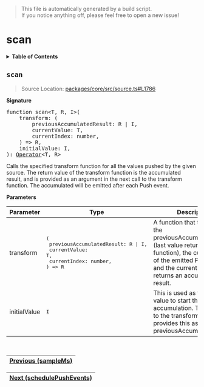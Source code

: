 > This file is automatically generated by a build script.<br>If you notice anything off, please feel free to open a new issue!

# scan

<details><summary><b>Table of Contents</b></summary><br>

1. [<code>scan</code>](#scan)</details>

## <a name="scan"></a><code>scan</code>

> Source Location: [packages\/core\/src\/source.ts#L1786](..\/..\/packages\/core\/src\/source.ts#L1786)

<b>Signature</b>

<pre>function scan&lt;T, R, I&gt;(<br>    transform: (<br>        previousAccumulatedResult: R | I,<br>        currentValue: T,<br>        currentIndex: number,<br>    ) =&gt; R,<br>    initialValue: I,<br>): <a href="000-Operator.md#Operator">Operator</a>&lt;T, R&gt;</pre>

Calls the specified transform function for all the values pushed by the given source. The return value of the transform function is the accumulated result, and is provided as an argument in the next call to the transform function. The accumulated will be emitted after each Push event.

<b>Parameters</b>

| Parameter | Type | Description |
| --- | --- | --- |
| transform | <pre>(<br>    previousAccumulatedResult: R &#124; I,<br>    currentValue: T,<br>    currentIndex: number,<br>) =&gt; R</pre> | A function that transforms the previousAccumulatedResult \(last value returned by this function\), the currentValue of the emitted Push event and the currentIndex, and returns an accumulated result. |
| initialValue | <pre lang="ts">I</pre> | This is used as the initial value to start the accumulation. The first call to the transform function provides this as the previousAccumulatedResult. |
<br>

| [Previous \(sampleMs\)](061-sampleMs.md#readme) |
| --- |

<div align="right">

| [Next \(schedulePushEvents\)](063-schedulePushEvents.md#readme) |
| --- |
</div>
